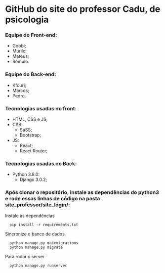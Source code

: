 # GitHub do site do professor Cadu, de psicologia

### Equipe do Front-end:
- Gobbi;
- Murilo;
- Mateus;
- Rômulo.

### Equipe do Back-end:
- Kfouri;
- Marcos;
- Pedro.

### Tecnologias usadas no front:
- HTML, CSS e JS;
- CSS:
  - SaSS;
  - Bootstrap;
- JS: 
  - React;
  - React Router;

### Tecnologias usadas no Back:
- Python 3.8.0:
  - Django 3.0.2;
    
### Após clonar o repositório, instale as dependências do python3 e rode essas linhas de código na pasta site_professor/site_login/:
Instale as dependências
```shell 
  pip install -r requirements.txt
```
Sincronize o banco de dados
```shell
  python manage.py makemigrations
  python manage.py migrate
```
Para rodar o server
```shell
  python manage.py runserver
```
